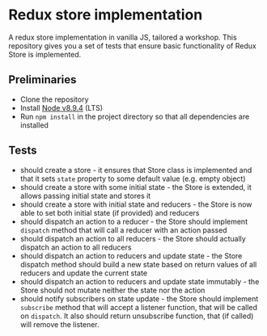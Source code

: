 # Redux store implementation
A redux store implementation in vanilla JS, tailored a workshop.
This repository gives you a set of tests that ensure basic functionality of Redux Store is implemented.

## Preliminaries

* Clone the repository
* Install [Node v8.9.4](https://nodejs.org/en/) (LTS)
* Run `npm install` in the project directory so that all dependencies are installed

## Tests

* should create a store - it ensures that Store class is implemented and that it sets `state` property to some default value (e.g. empty object)
* should create a store with some initial state - the Store is extended, it allows passing initial state and stores it
* should create a store with initial state and reducers - the Store is now able to set both initial state (if provided) and reducers
* should dispatch an action to a reducer - the Store should implement `dispatch` method that will call a reducer with an action passed
* should dispatch an action to all reducers - the Store should actually dispatch an action to all reducers
* should dispatch an action to reducers and update state - the Store dispatch method should build a new state based on return values of all reducers and update the current state
* should dispatch an action to reducers and update state immutably - the Store should not mutate neither the state nor the action
* should notify subscribers on state update - the Store should implement `subscribe` method that will accept a listener function, that will be called on `dispatch`. It also should return unsubscribe function, that (if called) will remove the listener.
